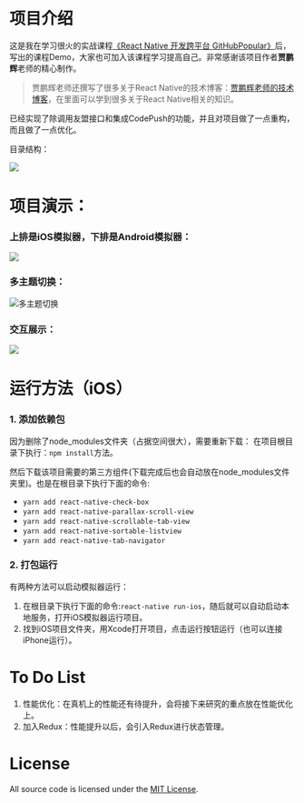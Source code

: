 # 项目介绍

这是我在学习很火的实战课程[《React Native 开发跨平台 GitHubPopular》](http://coding.imooc.com/class/89.html)后，写出的课程Demo，大家也可加入该课程学习提高自己。非常感谢该项目作者**贾鹏辉**老师的精心制作。

>贾鹏辉老师还撰写了很多关于React Native的技术博客：[贾鹏辉老师的技术博客](http://www.devio.org/)，在里面可以学到很多关于React Native相关的知识。

已经实现了除调用友盟接口和集成CodePush的功能，并且对项目做了一点重构，而且做了一点优化。

目录结构：

![](http://oih3a9o4n.bkt.clouddn.com/rn_12.png)


# 项目演示：

### 上排是iOS模拟器，下排是Android模拟器：
![](http://oih3a9o4n.bkt.clouddn.com/rn_13_1.png)

### 多主题切换：
![多主题切换](http://oih3a9o4n.bkt.clouddn.com/rn_15_1.png)

### 交互展示：
![](http://oih3a9o4n.bkt.clouddn.com/github%E5%AE%A2%E6%88%B7%E7%AB%AF_4.gif)

# 运行方法（iOS）

### 1. 添加依赖包
因为删除了node_modules文件夹（占据空间很大），需要重新下载：
在项目根目录下执行：``npm install``方法。

然后下载该项目需要的第三方组件(下载完成后也会自动放在node_modules文件夹里)。也是在根目录下执行下面的命令:
- ``yarn add react-native-check-box``
- ``yarn add react-native-parallax-scroll-view``
- ``yarn add react-native-scrollable-tab-view``
- ``yarn add react-native-sortable-listview``
- ``yarn add react-native-tab-navigator``

### 2. 打包运行

有两种方法可以启动模拟器运行：
1. 在根目录下执行下面的命令:``react-native run-ios``，随后就可以自动启动本地服务，打开iOS模拟器运行项目。
2. 找到iOS项目文件夹，用Xcode打开项目，点击运行按钮运行（也可以连接iPhone运行）。


# To Do List
1. 性能优化：在真机上的性能还有待提升，会将接下来研究的重点放在性能优化上。
2. 加入Redux：性能提升以后，会引入Redux进行状态管理。


# License
All source code is licensed under the [MIT License](https://github.com/knightsj/GitHubPopular-SJ/blob/master/LICENSE).





